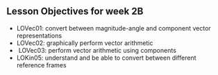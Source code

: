## Lesson Objectives for week 2B

* LOVec01: convert between magnitude-angle and component vector representations 
* LOVec02: graphically perform vector arithmetic
*  LOVec03: perform vector arithmetic using components
* LOKin05: understand and be able to convert between different reference frames





